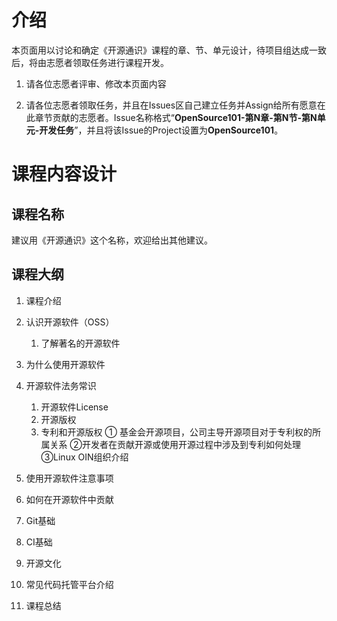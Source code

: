 # 介绍

本页面用以讨论和确定《开源通识》课程的章、节、单元设计，待项目组达成一致后，将由志愿者领取任务进行课程开发。

1. 请各位志愿者评审、修改本页面内容

1. 请各位志愿者领取任务，并且在Issues区自己建立任务并Assign给所有愿意在此章节贡献的志愿者。Issue名称格式“**OpenSource101-第N章-第N节-第N单元-开发任务**”，并且将该Issue的Project设置为**OpenSource101**。

# 课程内容设计

## 课程名称

建议用《开源通识》这个名称，欢迎给出其他建议。

## 课程大纲

1. 课程介绍

1. 认识开源软件（OSS）

    1. 了解著名的开源软件

1. 为什么使用开源软件

1. 开源软件法务常识

    1. 开源软件License
    1. 开源版权
    2. 专利和开源版权
① 基金会开源项目，公司主导开源项目对于专利权的所属关系
②开发者在贡献开源或使用开源过程中涉及到专利如何处理
③Linux OIN组织介绍

1. 使用开源软件注意事项

1. 如何在开源软件中贡献

1. Git基础

1. CI基础

1. 开源文化

1. 常见代码托管平台介绍

1. 课程总结
